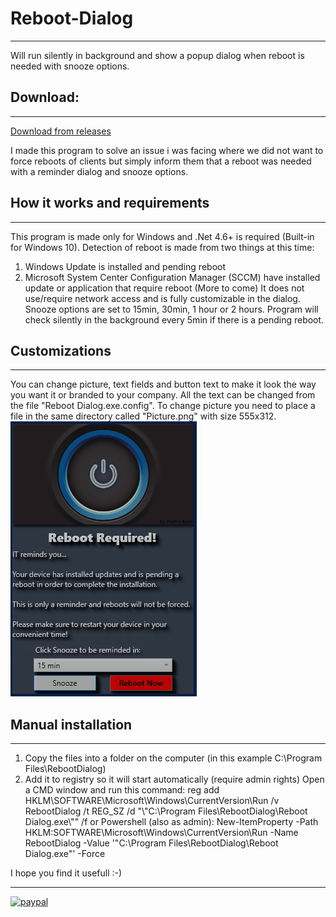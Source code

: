 # Reboot-Dialog
------
Will run silently in background and show a popup dialog when reboot is needed with snooze options.

## Download:
---
[Download from releases](https://github.com/Fredrik81/Reboot-Dialog/releases/latest "Latest Release")

I made this program to solve an issue i was facing where we did not want to force reboots of clients but simply inform them that a reboot was needed with a reminder dialog and snooze options.

## How it works and requirements
---
This program is made only for Windows and .Net 4.6+ is required (Built-in for Windows 10).
Detection of reboot is made from two things at this time:
1. Windows Update is installed and pending reboot
2. Microsoft System Center Configuration Manager (SCCM) have installed update or application that require reboot
(More to come)
It does not use/require network access and is fully customizable in the dialog.
Snooze options are set to 15min, 30min, 1 hour or 2 hours.
Program will check silently in the background every 5min if there is a pending reboot.

## Customizations
---
You can change picture, text fields and button text to make it look the way you want it or branded to your company.
All the text can be changed from the file "Reboot Dialog.exe.config".
To change picture you need to place a file in the same directory called "Picture.png" with size 555x312.
<br/>
![My image](Screenshot.PNG)

## Manual installation
---
1. Copy the files into a folder on the computer (in this example C:\Program Files\RebootDialog)
2. Add it to registry so it will start automatically (require admin rights)
   Open a CMD window and run this command: reg add HKLM\SOFTWARE\Microsoft\Windows\CurrentVersion\Run /v RebootDialog /t REG_SZ /d "\\"C:\Program Files\RebootDialog\Reboot Dialog.exe\\"" /f
   or Powershell (also as admin): New-ItemProperty -Path HKLM:SOFTWARE\Microsoft\Windows\CurrentVersion\Run -Name RebootDialog -Value '"C:\Program Files\RebootDialog\Reboot Dialog.exe"' -Force

I hope you find it usefull :-)
***

[![paypal](https://www.paypalobjects.com/en_US/i/btn/btn_donateCC_LG.gif)](https://www.paypal.com/cgi-bin/webscr?cmd=_donations&business=RYV3HC2FTG2XS&currency_code=USD)
